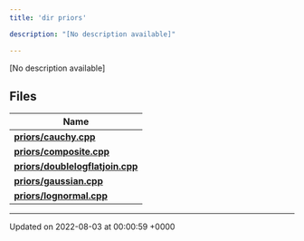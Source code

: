 ```yaml
---
title: 'dir priors'

description: "[No description available]"

---
```







[No description available]

## Files

| Name           |
| -------------- |
| **[priors/cauchy.cpp](/documentation/code/darkbit_development/files/cauchy_8cpp/#file-cauchy.cpp)**  |
| **[priors/composite.cpp](/documentation/code/darkbit_development/files/composite_8cpp/#file-composite.cpp)**  |
| **[priors/doublelogflatjoin.cpp](/documentation/code/darkbit_development/files/doublelogflatjoin_8cpp/#file-doublelogflatjoin.cpp)**  |
| **[priors/gaussian.cpp](/documentation/code/darkbit_development/files/gaussian_8cpp/#file-gaussian.cpp)**  |
| **[priors/lognormal.cpp](/documentation/code/darkbit_development/files/lognormal_8cpp/#file-lognormal.cpp)**  |






-------------------------------

Updated on 2022-08-03 at 00:00:59 +0000
